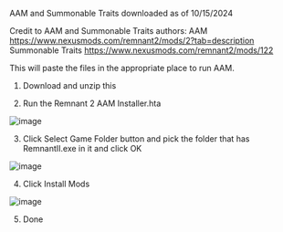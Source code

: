AAM and Summonable Traits downloaded as of 10/15/2024

Credit to AAM and Summonable Traits authors:
AAM
https://www.nexusmods.com/remnant2/mods/2?tab=description
Summonable Traits
https://www.nexusmods.com/remnant2/mods/122

This will paste the files in the appropriate place to run AAM.

1. Download and unzip this
   
2. Run the Remnant 2 AAM Installer.hta

![image](https://github.com/user-attachments/assets/1c37b6d8-cf76-4399-97f3-56076eec53cd)

3. Click Select Game Folder button and pick the folder that has RemnantII.exe in it and click OK

![image](https://github.com/user-attachments/assets/35829143-4af6-4cb7-be56-5b777098bf1d)

4. Click Install Mods

![image](https://github.com/user-attachments/assets/65cd817e-6c3b-4d3c-9e08-9a8262c09444)

5. Done
